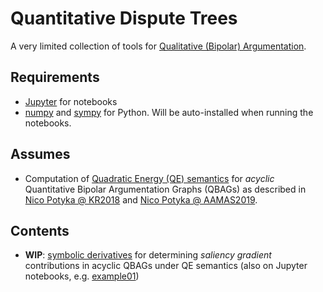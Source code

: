 # Quantitative Dispute Trees

A very limited collection of tools for [Qualitative (Bipolar) Argumentation](https://doi.org/10.1016/j.ijar.2018.11.019).

## Requirements

* [Jupyter](https://jupyter.org/) for notebooks
* [numpy](https://numpy.org/) and [sympy](https://www.sympy.org/en/index.html) for Python. Will be
  auto-installed when running the notebooks.

## Assumes

* Computation of [Quadratic Energy (QE) semantics](semantics_QE_acyclic.pl) for *acyclic* Quantitative Bipolar Argumentation Graphs (QBAGs) as described in [Nico Potyka @ KR2018](https://aaai.org/ocs/index.php/KR/KR18/paper/view/17985) and [Nico Potyka @ AAMAS2019](https://www.ifaamas.org/Proceedings/aamas2019/pdfs/p1722.pdf).

## Contents

* **WIP**: [symbolic derivatives](contrib.py) for determining _saliency gradient_ contributions in acyclic QBAGs under QE semantics (also on Jupyter notebooks, e.g. [example01](exampleQDT.ipynb))
